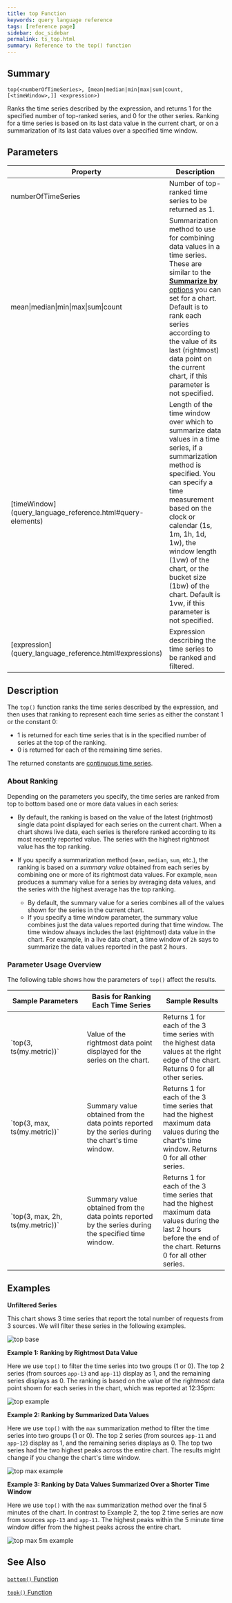 ```yaml
---
title: top Function
keywords: query language reference
tags: [reference page]
sidebar: doc_sidebar
permalink: ts_top.html
summary: Reference to the top() function
---
```

## Summary
```
top(<numberOfTimeSeries>, [mean|median|min|max|sum|count, [<timeWindow>,]] <expression>)
```

Ranks the time series described by the expression, and returns 1 for the specified number of top-ranked series, and 0 for the other series. Ranking for a time series is based on its last data value in the current chart, or on a summarization of its last data values over a specified time window.


## Parameters
<table>
<tbody>
<thead>
<tr><th width="20%">Property</th><th width="80%">Description</th></tr>
</thead>
<tr>
<td>numberOfTimeSeries</td>
<td>Number of top-ranked time series to be returned as 1.  </td></tr>
<tr>
<td>mean&vert;median&vert;min&vert;max&vert;sum&vert;count </td>
<td>Summarization method to use for combining data values in a time series. 
These are similar to the <a href="charts.html#general"><strong>Summarize by</strong> options</a> you can set for a chart.
Default is to rank each series according to the value of its last (rightmost) data point on the current chart, if this parameter is not specified.</td>
</tr>
<tr>
<td markdown="span">[timeWindow](query_language_reference.html#query-elements)</td>
<td markdown="span">Length of the time window over which to summarize data values in a time series, if a summarization method is specified. You can specify a time measurement based on the clock or calendar (1s, 1m, 1h, 1d, 1w), the window length (1vw) of the chart, or the bucket size (1bw) of the chart. Default is 1vw, if this parameter is not specified.</td></tr>
<tr>
<td markdown="span"> [expression](query_language_reference.html#expressions)</td>
<td>Expression describing the time series to be ranked and filtered.</td>
</tr>
</tbody>
</table>

## Description

The `top()` function ranks the time series described by the expression, and then uses that ranking to represent each time series as either the constant 1 or the constant 0:

* 1 is returned for each time series that is in the specified number of series at the top of the ranking.
* 0 is returned for each of the remaining time series.

The returned constants are [continuous time series](query_language_reference.html#discrete-versus-continuous-time-series).

### About Ranking

Depending on the parameters you specify, the time series are ranked from top to bottom based one or more data values in each series: 

* By default, the ranking is based on the value of the latest (rightmost) single data point displayed for each series on the current chart. When a chart shows live data, each series is therefore ranked according to its most recently reported value. The series with the highest rightmost value has the top ranking.

* If you specify a summarization method (`mean`, `median`, `sum`, etc.), the ranking is based on a _summary value_ obtained from each series by combining one or more of its rightmost data values. For example, `mean` produces a summary value for a series by averaging data values, and the series with the highest average has the top ranking. 

  * By default, the summary value for a series combines all of the values shown for the series in the current chart. 
  * If you specify a time window parameter, the summary value combines just the data values reported during that time window. The time window always includes the last (rightmost) data value in the chart. For example, in a live data chart, a time window of `2h` says to summarize the data values reported in the past 2 hours. 

### Parameter Usage Overview

The following table shows how the parameters of `top()` affect the results.

<table>
<tbody>
<thead><tr><th width="35%">Sample Parameters</th> <th width="35%">Basis for Ranking Each Time Series</th> <th width="30%">Sample Results</th></tr>
</thead>
<tr>
<td markdown="span">`top(3, ts(my.metric))`</td>
<td>Value of the rightmost data point displayed for the series on the chart. </td>
<td>Returns 1 for each of the 3 time series with the highest data values at the right edge of the chart. Returns 0 for all other series.</td></tr>
<tr>
<td markdown="span">`top(3, max, ts(my.metric))`</td>
<td>Summary value obtained from the data points reported by the series during the chart's time window.</td>
<td>Returns 1 for each of the 3 time series that had the highest maximum data values during the chart's time window. Returns 0 for all other series.</td></tr>
<tr>
<td markdown="span">`top(3, max, 2h, ts(my.metric))`</td>
<td>Summary value obtained from the data points reported by the series during the specified time window. </td>
<td>Returns 1 for each of the 3 time series that had the highest maximum data values during the last 2 hours before the end of the chart. Returns 0 for all other series.</td></tr>
</tbody>
</table>



## Examples

**Unfiltered Series** 

<!--- requests: ts(~sample.requests.total.num, source=app-11, source=app-12, source=app-13) --->
This chart shows 3 time series that report the total number of requests from 3 sources. We will filter these series in the following examples. 

![top base](images/ts_top_filter_base.png)

**Example 1: Ranking by Rightmost Data Value** 

<!--- top(2, ${requests}) --->
Here we use `top()` to filter the time series into two groups (1 or 0). The top 2 series (from sources `app-13` and `app-11`) display as 1, and the remaining series displays as 0. The ranking is based on the value of the rightmost data point shown for each series in the chart, which was reported at 12:35pm:

![top example](images/ts_top_default_ranking.png)

**Example 2: Ranking by Summarized Data Values** 

<!--- top(2, max, ${requests}) --->
Here we use `top()` with the `max` summarization method to filter the time series into two groups (1 or 0). The top 2 series (from sources `app-11` and `app-12`) display as 1, and the remaining series displays as 0. The top two series had the two highest peaks across the entire chart. The results might change if you change the chart's time window.

![top max example](images/ts_top_max_over_chart.png)
  
**Example 3: Ranking by Data Values Summarized Over a Shorter Time Window** 
  
<!--- top(2, max, 5m, ${requests}) --->
Here we use `top()` with the `max` summarization method over the final 5 minutes of the chart. In contrast to Example 2, the top 2 time series are now from sources `app-13` and `app-11`. The highest peaks within the 5 minute time window differ from the highest peaks across the entire chart.


![top max 5m example](images/ts_top_max_5m.png)

## See Also

[`bottom()` Function](ts_bottom.html)

[`topk()` Function](ts_topk.html)
